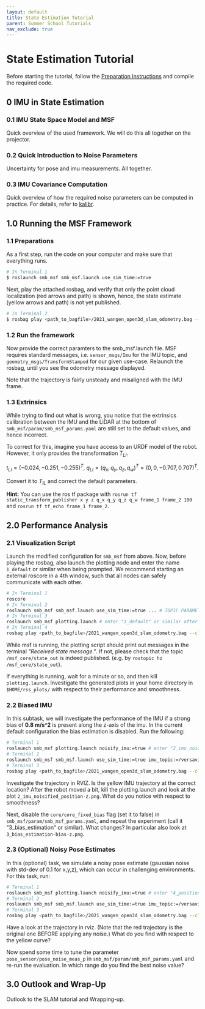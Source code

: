 ```yaml
---
layout: default
title: State Estimation Tutorial
parent: Summer School Tutorials
nav_exclude: true
---
```


# State Estimation Tutorial
Before starting the tutorial, follow the [Preparation Instructions](state_estimation_tutorial_preparations.md) and compile the required code.

## 0 IMU in State Estimation
### 0.1 IMU State Space Model and MSF
Quick overview of the used framework. We will do this all together on the projector.

### 0.2 Quick Introduction to Noise Parameters
Uncertainty for pose and imu measurements. All together.

### 0.3 IMU Covariance Computation
Quick overview of how the required noise parameters can be computed in practice.
For details, refer to [kalibr](https://github.com/ethz-asl/kalibr/wiki/IMU-Noise-Model).

## 1.0 Running the MSF Framework
### 1.1 Preparations
As a first step, run the code on your computer and make sure that everything runs.
```bash
# In Terminal 1
$ roslaunch smb_msf smb_msf.launch use_sim_time:=true
```
Next, play the attached rosbag, and verify that only the point cloud localization (red arrows and path) is shown, hence, the state estimate (yellow arrows and path) is not yet published.
```bash
# In Terminal 2
$ rosbag play <path_to_bagfile>/2021_wangen_open3d_slam_odometry.bag --clock 
```

### 1.2 Run the framework
Now provide the correct paramters to the smb_msf.launch file.
MSF requires standard messages, i.e. `sensor_msgs/Imu` for the IMU topic, and `geometry_msgs/TransformStamped` for our given use-case. Relaunch the rosbag, until you see the odometry message displayed.

Note that the trajectory is fairly unsteady and misaligned with the IMU frame.

### 1.3 Extrinsics
While trying to find out what is wrong, you notice that the extrinsics calibration between the IMU and the LiDAR at the bottom of `smb_msf/param/smb_msf_params.yaml` are still set to the default values, and hence incorrect.

To correct for this, imagine you have access to an URDF model of the robot. However, it only provides the transformation $T_{LI}$.

$t_{LI}=(-0.024,-0.251,-0.255)^T$, $q_{LI}=(q_x,q_y,q_z,q_w)^T=(0,0,-0.707,0.707)^T$.

Convert it to $T_{IL}$ and correct the default parameters.

**Hint:** You can use the ros tf package with `rosrun tf static_transform_publisher x y z q_x q_y q_z q_w frame_1 frame_2 100` and `rosrun tf tf_echo frame_1 frame_2`.

## 2.0 Performance Analysis
### 2.1 Visualization Script
Launch the modified configuration for `smb_msf` from above. Now, before playing the rosbag, also launch the plotting node and enter the name `1_default` or similar when being prompted.
We recommend starting an external roscore in a 4th window, such that all nodes can safely communicate with each other.
```bash
# In Terminal 1
roscore
# In Terminal 2
roslaunch smb_msf smb_msf.launch use_sim_time:=true ... # TOPIC PARAMETERS MISSING
# In Terminal 3
roslaunch smb_msf plotting.launch # enter "1_default" or similar after bing prompted
# In Terminal 4
rosbag play <path_to_bagfile>/2021_wangen_open3d_slam_odometry.bag --clock 
```
While msf is running, the plotting script should print out messages in the terminal *"Received state message."*. If not, please check that the topic `/msf_core/state_out` is indeed published.
(e.g. by `rostopic hz /msf_core/state_out`).

If everything is running, wait for a minute or so, and then kill `plotting.launch`. Investigate the generated plots in your home directory in `$HOME/rss_plots/` with respect to their performance and smoothness.

### 2.2 Biased IMU
In this subtask, we will investigate the performance of the IMU if a strong bias of **0.8 m/s^2** is present along the z-axis of the imu. In the current default configuration the bias estimation is disabled.
Run the following:
```bash
# Terminal 1
roslaunch smb_msf plotting.launch noisify_imu:=true # enter "2_imu_noisified" or similar
# Terminal 2
roslaunch smb_msf smb_msf.launch use_sim_time:=true imu_topic:=/versavis/imu_noisified pose_topic:=/mapping_node/scan2map_transform # Note the "noisified" in the name
# Terminal 3
rosbag play <path_to_bagfile>/2021_wangen_open3d_slam_odometry.bag --clock
```
Investigate the trajectory in RVIZ. Is the yellow IMU trajectory at the correct location? After the robot moved a bit, kill the plotting.launch and look at the plot `2_imu_noisified_position-z.png`. What do you notice with respect to smoothness?

Next, disable the `core/core_fixed_bias` flag (set it to false) in `smb_msf/param/smb_msf_params.yaml`, and repeat the experiment (call it "3_bias_estimation" or similar). What changes? In particular also look at `3_bias_estimation-bias-z.png`.

### 2.3 (Optional) Noisy Pose Estimates
In this (optional) task, we simulate a noisy pose estimate (gaussian noise with std-dev of 0.1 for x,y,z), which can occur in challenging environments. For this task, run:
```bash
# Terminal 1
roslaunch smb_msf plotting.launch noisify_imu:=true # enter "4_position_noisified" or similar
# Terminal 2
roslaunch smb_msf smb_msf.launch use_sim_time:=true imu_topic:=/versavis/imu pose_topic:=/mapping_node/scan2map_transform_noisified # Note the "noisified" in the name
# Terminal 3
rosbag play <path_to_bagfile>/2021_wangen_open3d_slam_odometry.bag --clock
```
Have a look at the trajectory in rviz. (Note that the red trajectory is the original one BEFORE applying any noise.) What do you find with respect to the yellow curve?

Now spend some time to tune the parameter `pose_sensor/pose_noise_meas_p` in `smb_msf/param/smb_msf_params.yaml` and re-run the evaluation. In which range do you find the best noise value?

## 3.0 Outlook and Wrap-Up
Outlook to the SLAM tutorial and Wrapping-up.
